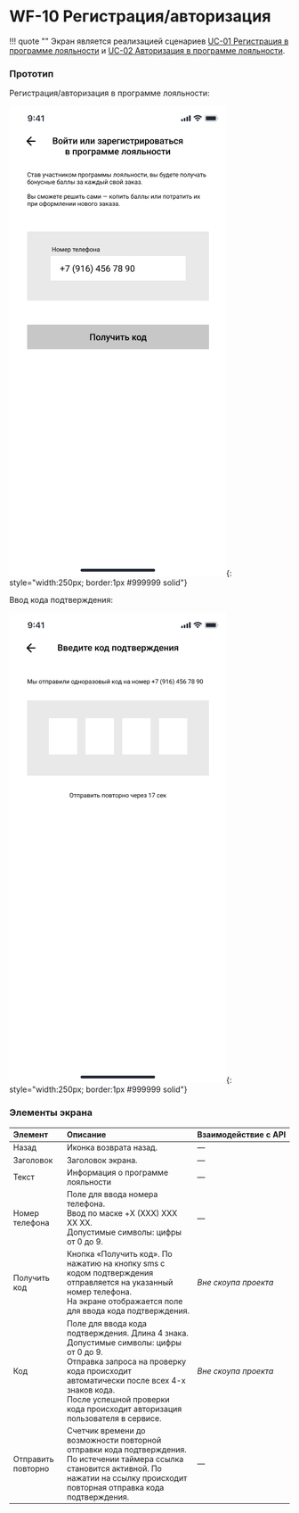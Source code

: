 # WF-10 Регистрация/авторизация

!!! quote ""
    Экран является реализацией сценариев [UC-01 Регистрация в программе лояльности](../requirements/uc01.md) и [UC-02 Авторизация в программе лояльности](../requirements/uc02.md).

### Прототип

Регистрация/авторизация в программе лояльности:

![](../img/screen10-1.png){: style="width:250px; border:1px #999999 solid"}

Ввод кода подтверждения:

![](../img/screen10-2.png){: style="width:250px; border:1px #999999 solid"}
### Элементы экрана

| **Элемент**        | **Описание**                                                                                                                                                                                                                                                     | Взаимодействие&nbsp;с&nbsp;API |
| :----------------- | :--------------------------------------------------------------------------------------------------------------------------------------------------------------------------------------------------------------------------------------------------------------- | :----------------------------- |
| Назад              | Иконка возврата назад.                                                                                                                                                                                                                                           | —                              |
| Заголовок          | Заголовок экрана.                                                                                                                                                                                                                                                | —                              |
| Текст              | Информация о программе лояльности                                                                                                                                                                                                                                | —                              |
| Номер телефона     | Поле для ввода номера телефона. <br>Ввод по маске +X (XXX) XXX XX XX.<br>Допустимые символы: цифры от 0 до 9.                                                                                                                                                    | —                              |
| Получить код       | Кнопка «Получить код». По нажатию на кнопку sms с кодом подтверждения отправляется на указанный номер телефона.<br>На экране отображается поле для ввода кода подтверждения.                                                                                     | *Вне скоупа проекта*           |
| Код                | Поле для ввода кода подтверждения. Длина 4 знака. Допустимые символы: цифры от 0 до 9. <br>Отправка запроса на проверку кода происходит автоматически после всех 4-х знаков кода.<br>После успешной проверки кода происходит авторизация пользователя в сервисе. | *Вне скоупа проекта*           |
| Отправить повторно | Счетчик времени до возможности повторной отправки кода подтверждения. <br>По истечении таймера ссылка становится активной. По нажатии на ссылку происходит повторная отправка кода подтверждения.                                                                | —                              |

